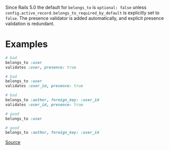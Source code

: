 
Since Rails 5.0 the default for `belongs_to` is `optional: false`
unless `config.active_record.belongs_to_required_by_default` is
explicitly set to `false`. The presence validator is added
automatically, and explicit presence validation is redundant.

# Examples

```ruby
# bad
belongs_to :user
validates :user, presence: true

# bad
belongs_to :user
validates :user_id, presence: true

# bad
belongs_to :author, foreign_key: :user_id
validates :user_id, presence: true

# good
belongs_to :user

# good
belongs_to :author, foreign_key: :user_id
```

[Source](http://www.rubydoc.info/gems/rubocop/RuboCop/Cop/Rails/RedundantPresenceValidationOnBelongsTo)